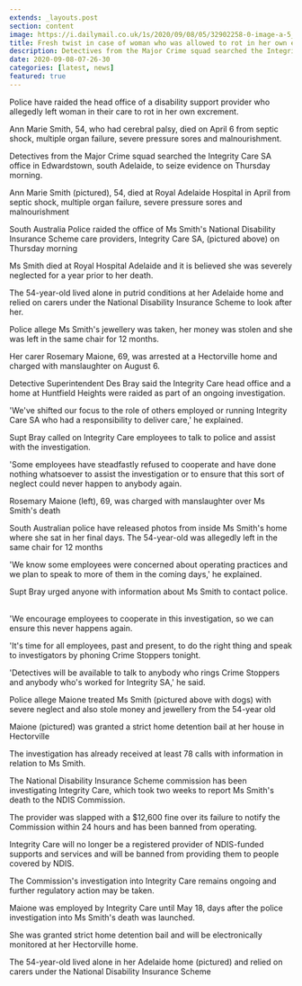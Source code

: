 ```yaml
---
extends: _layouts.post
section: content
image: https://i.dailymail.co.uk/1s/2020/09/08/05/32902258-0-image-a-5_1599540135177.jpg 
title: Fresh twist in case of woman who was allowed to rot in her own excrement as carers office is raided 
description: Detectives from the Major Crime squad searched the Integrity Care SA office in Edwardstown, south Adelaide, on Thursday morning as part of the ongoing investigation into Ann Marie Smiths death. 
date: 2020-09-08-07-26-30 
categories: [latest, news] 
featured: true 
--- 
```

Police have raided the head office of a disability support provider who allegedly left woman in their care to rot in her own excrement. 

Ann Marie Smith, 54, who had cerebral palsy, died on April 6 from septic shock, multiple organ failure, severe pressure sores and malnourishment.  

Detectives from the Major Crime squad searched the Integrity Care SA office in Edwardstown, south Adelaide, to seize evidence on Thursday morning.

Ann Marie Smith (pictured), 54, died at Royal Adelaide Hospital in April from septic shock, multiple organ failure, severe pressure sores and malnourishment 

South Australia Police raided the office of Ms Smith's National Disability Insurance Scheme care providers, Integrity Care SA, (pictured above) on Thursday morning

Ms Smith died at Royal Hospital Adelaide and it is believed she was severely neglected for a year prior to her death.

The 54-year-old lived alone in putrid conditions at her Adelaide home and relied on carers under the National Disability Insurance Scheme to look after her. 

Police allege Ms Smith's jewellery was taken, her money was stolen and she was left in the same chair for 12 months. 

Her carer Rosemary Maione, 69, was arrested at a Hectorville home and charged with manslaughter on August 6.  

Detective Superintendent Des Bray said the Integrity Care head office and a home at Huntfield Heights were raided as part of an ongoing investigation. 

'We've shifted our focus to the role of others employed or running Integrity Care SA who had a responsibility to deliver care,' he explained.   

Supt Bray called on Integrity Care employees to talk to police and assist with the investigation.    

'Some employees have steadfastly refused to cooperate and have done nothing whatsoever to assist the investigation or to ensure that this sort of neglect could never happen to anybody again.

Rosemary Maione (left), 69, was charged with manslaughter over Ms Smith's death

South Australian police have released photos from inside Ms Smith's home where she sat in her final days. The 54-year-old was allegedly left in the same chair for 12 months 

'We know some employees were concerned about operating practices and we plan to speak to more of them in the coming days,' he explained.

Supt Bray urged anyone with information about Ms Smith to contact police.   

'We encourage employees to cooperate in this investigation, so we can ensure this never happens again.

'It's time for all employees, past and present, to do the right thing and speak to investigators by phoning Crime Stoppers tonight.

'Detectives will be available to talk to anybody who rings Crime Stoppers and anybody who's worked for Integrity SA,' he said.   

Police allege Maione treated Ms Smith (pictured above with dogs) with severe neglect and also stole money and jewellery from the 54-year old 

Maione (pictured) was granted a strict home detention bail at her house in Hectorville 

The investigation has already received at least 78 calls with information in relation to Ms Smith.    

The National Disability Insurance Scheme commission has been investigating Integrity Care, which took two weeks to report Ms Smith's death to the NDIS Commission.

The provider was slapped with a $12,600 fine over its failure to notify the Commission within 24 hours and has been banned from operating.   

Integrity Care will no longer be a registered provider of NDIS-funded supports and services and will be banned from providing them to people covered by NDIS.

The Commission's investigation into Integrity Care remains ongoing and further regulatory action may be taken. 

Maione was employed by Integrity Care until May 18, days after the police investigation into Ms Smith's death was launched.

She was granted strict home detention bail and will be electronically monitored at her Hectorville home. 

The 54-year-old lived alone in her Adelaide home (pictured) and relied on carers under the National Disability Insurance Scheme 

